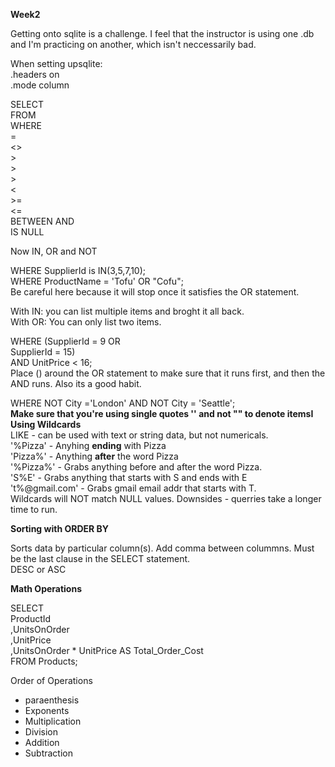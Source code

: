 **Week2**


Getting onto sqlite is a challenge.  I feel that the instructor is using one .db and I'm practicing on another, which isn't neccessarily bad.

When setting upsqlite:    
.headers  on   
.mode    column


SELECT    
FROM   
WHERE    
    =       
    <>    
    >    
    >    
    >            
    <    
    >=    
    <=     
    BETWEEN  AND    
    IS NULL    

Now IN, OR and NOT  

WHERE SupplierId is IN(3,5,7,10);     
WHERE ProductName = 'Tofu' OR "Cofu";     
   Be careful here because it will stop once it satisfies the OR statement.

With IN: you can list multiple items and broght it all back.        
With OR:  You can only list two items.     

WHERE (SupplierId = 9 OR      
        SupplierId = 15)     
        AND UnitPrice < 16;     
Place () around the OR statement to make sure that it runs first, and then the AND runs.  Also its a good habit.

WHERE NOT City ='London' AND NOT City = 'Seattle';  
**Make sure that you're using single quotes '' and not "" to denote itemsI**     
 **Using Wildcards**     
 LIKE - can be used with text or string data, but not numericals.   
 '%Pizza'  - Anyhing **ending** with Pizza   
 'Pizza%'  - Anything **after** the word Pizza    
 '%Pizza%'  - Grabs anything before and after the word Pizza.  
 'S%E'    - Grabs anything that starts with S and ends with E    
 't%@gmail.com' - Grabs gmail email addr that starts with T.    
Wildcards will NOT match NULL values.
Downsides - querries take a longer time to run.   

**Sorting with ORDER BY**

Sorts data by particular column(s).  Add comma between colummns.
Must be the last clause in the SELECT statement.  
DESC or ASC

**Math Operations**

SELECT   
ProductId     
,UnitsOnOrder     
,UnitPrice     
,UnitsOnOrder * UnitPrice AS Total_Order_Cost   
FROM Products;

Order of Operations    
- paraenthesis
- Exponents
- Multiplication
- Division
- Addition
- Subtraction










